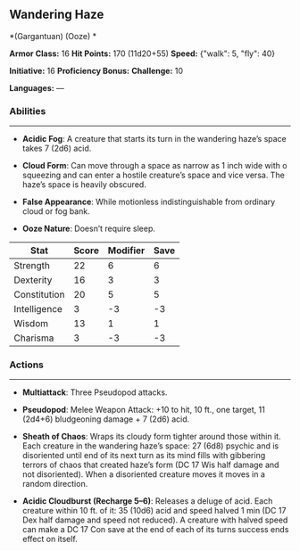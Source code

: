 ## Wandering Haze
*(Gargantuan) (Ooze) *

**Armor Class:** 16
**Hit Points:** 170 (11d20+55)
**Speed:** {"walk": 5, "fly": 40}

**Initiative:** 16
**Proficiency Bonus:**
**Challenge:** 10

**Languages:** —

### Abilities
 --- 
- **Acidic Fog**: A creature that starts its turn in the wandering haze’s space takes 7 (2d6) acid.

- **Cloud Form**: Can move through a space as narrow as 1 inch wide with o squeezing and can enter a hostile creature’s space and vice versa. The haze’s space is heavily obscured.

- **False Appearance**: While motionless indistinguishable from ordinary cloud or fog bank.

- **Ooze Nature**: Doesn’t require sleep.



| Stat | Score | Modifier | Save |
| ---- | ---- | ---- | ---- |
| Strength | 22 | 6 | 6 |
| Dexterity | 16 | 3 | 3 |
| Constitution | 20 | 5 | 5 |
| Intelligence | 3 | -3 | -3 |
| Wisdom | 13 | 1 | 1 |
| Charisma | 3 | -3 | -3 |

### Actions
 --- 
- **Multiattack**: Three Pseudopod attacks.

- **Pseudopod**: Melee Weapon Attack: +10 to hit, 10 ft., one target, 11 (2d4+6) bludgeoning damage + 7 (2d6) acid.

- **Sheath of Chaos**: Wraps its cloudy form tighter around those within it. Each creature in the wandering haze’s space: 27 (6d8) psychic and is disoriented until end of its next turn as its mind fills with gibbering terrors of chaos that created haze’s form (DC 17 Wis half damage and not disoriented). When a disoriented creature moves it moves in a random direction.

- **Acidic Cloudburst (Recharge 5–6)**: Releases a deluge of acid. Each creature within 10 ft. of it: 35 (10d6) acid and speed halved 1 min (DC 17 Dex half damage and speed not reduced). A creature with halved speed can make a DC 17 Con save at the end of each of its turns success ends effect on itself.

